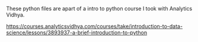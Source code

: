 These python files are apart of a intro to python course I took with Analytics Vidhya.

https://courses.analyticsvidhya.com/courses/take/introduction-to-data-science/lessons/3893937-a-brief-introduction-to-python
